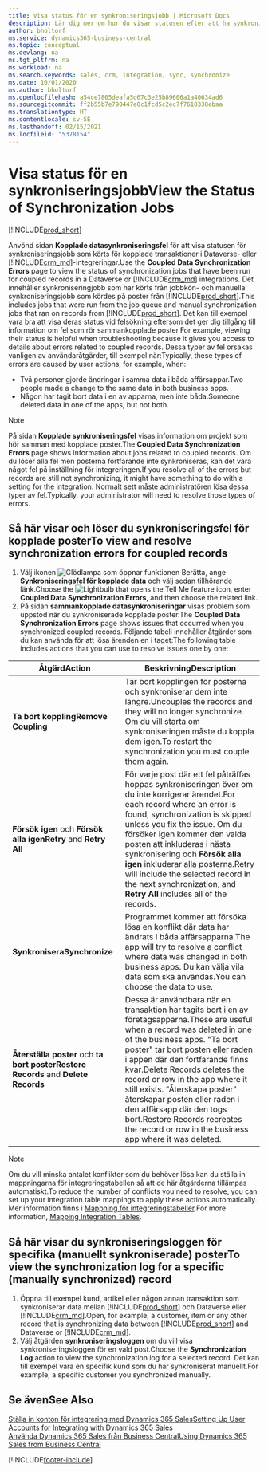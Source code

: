 ```yaml
---
title: Visa status för en synkroniseringsjobb | Microsoft Docs
description: Lär dig mer om hur du visar statusen efter att ha synkroniserat kopplade poster.
author: bholtorf
ms.service: dynamics365-business-central
ms.topic: conceptual
ms.devlang: na
ms.tgt_pltfrm: na
ms.workload: na
ms.search.keywords: sales, crm, integration, sync, synchronize
ms.date: 10/01/2020
ms.author: bholtorf
ms.openlocfilehash: a54ce7805deafa5d67c3e25b89606a1a40634ad6
ms.sourcegitcommit: ff2b55b7e790447e0c1fcd5c2ec7f7610338ebaa
ms.translationtype: HT
ms.contentlocale: sv-SE
ms.lasthandoff: 02/15/2021
ms.locfileid: "5378154"
---
```

# <a name="view-the-status-of-synchronization-jobs"></a><span data-ttu-id="33f28-103">Visa status för en synkroniseringsjobb</span><span class="sxs-lookup"><span data-stu-id="33f28-103">View the Status of Synchronization Jobs</span></span>
[!INCLUDE[prod_short](includes/cc_data_platform_banner.md)]

<span data-ttu-id="33f28-104">Anvönd sidan **Kopplade datasynkroniseringsfel** för att visa statusen för synkroniseringsjobb som körts för kopplade transaktioner i Dataverse- eller [!INCLUDE[crm_md](includes/crm_md.md)]-integreringar.</span><span class="sxs-lookup"><span data-stu-id="33f28-104">Use the **Coupled Data Synchronization Errors** page to view the status of synchronization jobs that have been run for coupled records in a Dataverse or [!INCLUDE[crm_md](includes/crm_md.md)] integrations.</span></span> <span data-ttu-id="33f28-105">Det innehåller synkroniseringjobb som har körts från jobbkön- och manuella synkroniseringsjobb som kördes på poster från [!INCLUDE[prod_short](includes/prod_short.md)].</span><span class="sxs-lookup"><span data-stu-id="33f28-105">This includes jobs that were run from the job queue and manual synchronization jobs that ran on records from [!INCLUDE[prod_short](includes/prod_short.md)].</span></span> <span data-ttu-id="33f28-106">Det kan till exempel vara bra att visa deras status vid felsökning eftersom det ger dig tillgång till information om fel som rör sammankopplade poster.</span><span class="sxs-lookup"><span data-stu-id="33f28-106">For example, viewing their status is helpful when troubleshooting because it gives you access to details about errors related to coupled records.</span></span> <span data-ttu-id="33f28-107">Dessa typer av fel orsakas vanligen av användaråtgärder, till exempel när:</span><span class="sxs-lookup"><span data-stu-id="33f28-107">Typically, these types of errors are caused by user actions, for example, when:</span></span>  

* <span data-ttu-id="33f28-108">Två personer gjorde ändringar i samma data i båda affärsappar.</span><span class="sxs-lookup"><span data-stu-id="33f28-108">Two people made a change to the same data in both business apps.</span></span>
* <span data-ttu-id="33f28-109">Någon har tagit bort data i en av apparna, men inte båda.</span><span class="sxs-lookup"><span data-stu-id="33f28-109">Someone deleted data in one of the apps, but not both.</span></span>

> [!Note]
> <span data-ttu-id="33f28-110">På sidan **Kopplade synkroniseringsfel** visas information om projekt som hör samman med kopplade poster.</span><span class="sxs-lookup"><span data-stu-id="33f28-110">The **Coupled Data Synchronization Errors** page shows information about jobs related to coupled records.</span></span> <span data-ttu-id="33f28-111">Om du löser alla fel men posterna fortfarande inte synkroniseras, kan det vara något fel på inställning för integreringen.</span><span class="sxs-lookup"><span data-stu-id="33f28-111">If you resolve all of the errors but records are still not synchronizing, it might have something to do with a setting for the integration.</span></span> <span data-ttu-id="33f28-112">Normalt sett måste administratören lösa dessa typer av fel.</span><span class="sxs-lookup"><span data-stu-id="33f28-112">Typically, your administrator will need to resolve those types of errors.</span></span>   

<!--

> [!VIDEO https://go.microsoft.com/fwlink/?linkid=2098171]

-->

## <a name="to-view-and-resolve-synchronization-errors-for-coupled-records"></a><span data-ttu-id="33f28-113">Så här visar och löser du synkroniseringsfel för kopplade poster</span><span class="sxs-lookup"><span data-stu-id="33f28-113">To view and resolve synchronization errors for coupled records</span></span>
1. <span data-ttu-id="33f28-114">Välj ikonen ![Glödlampa som öppnar funktionen Berätta](media/ui-search/search_small.png "Berätta vad du vill göra"), ange **Synkroniseringsfel för kopplade data** och välj sedan tillhörande länk.</span><span class="sxs-lookup"><span data-stu-id="33f28-114">Choose the ![Lightbulb that opens the Tell Me feature](media/ui-search/search_small.png "Tell me what you want to do") icon, enter **Coupled Data Synchronization Errors**, and then choose the related link.</span></span>
2. <span data-ttu-id="33f28-115">På sidan **sammankopplade datasynkroniseringar** visas problem som uppstod när du synkroniserade kopplade poster.</span><span class="sxs-lookup"><span data-stu-id="33f28-115">The **Coupled Data Synchronization Errors** page shows issues that occurred when you synchronized coupled records.</span></span> <span data-ttu-id="33f28-116">Följande tabell innehåller åtgärder som du kan använda för att lösa ärenden en i taget:</span><span class="sxs-lookup"><span data-stu-id="33f28-116">The following table includes actions that you can use to resolve issues one by one:</span></span>

|<span data-ttu-id="33f28-117">Åtgärd</span><span class="sxs-lookup"><span data-stu-id="33f28-117">Action</span></span>|<span data-ttu-id="33f28-118">Beskrivning</span><span class="sxs-lookup"><span data-stu-id="33f28-118">Description</span></span>|
|----|----|
|<span data-ttu-id="33f28-119">**Ta bort koppling**</span><span class="sxs-lookup"><span data-stu-id="33f28-119">**Remove Coupling**</span></span>|<span data-ttu-id="33f28-120">Tar bort kopplingen för posterna och synkroniserar dem inte längre.</span><span class="sxs-lookup"><span data-stu-id="33f28-120">Uncouples the records and they will no longer synchronize.</span></span> <span data-ttu-id="33f28-121">Om du vill starta om synkroniseringen måste du koppla dem igen.</span><span class="sxs-lookup"><span data-stu-id="33f28-121">To restart the synchronization you must couple them again.</span></span> |
|<span data-ttu-id="33f28-122">**Försök igen** och **Försök alla igen**</span><span class="sxs-lookup"><span data-stu-id="33f28-122">**Retry** and **Retry All**</span></span>|<span data-ttu-id="33f28-123">För varje post där ett fel påträffas hoppas synkroniseringen över om du inte korrigerar ärendet.</span><span class="sxs-lookup"><span data-stu-id="33f28-123">For each record where an error is found, synchronization is skipped unless you fix the issue.</span></span> <span data-ttu-id="33f28-124">Om du försöker igen kommer den valda posten att inkluderas i nästa synkronisering och **Försök alla igen** inkluderar alla posterna.</span><span class="sxs-lookup"><span data-stu-id="33f28-124">Retry will include the selected record in the next synchronization, and **Retry All** includes all of the records.</span></span>|
|<span data-ttu-id="33f28-125">**Synkronisera**</span><span class="sxs-lookup"><span data-stu-id="33f28-125">**Synchronize**</span></span>|<span data-ttu-id="33f28-126">Programmet kommer att försöka lösa en konflikt där data har ändrats i båda affärsapparna.</span><span class="sxs-lookup"><span data-stu-id="33f28-126">The app will try to resolve a conflict where data was changed in both business apps.</span></span> <span data-ttu-id="33f28-127">Du kan välja vila data som ska användas.</span><span class="sxs-lookup"><span data-stu-id="33f28-127">You can choose the data to use.</span></span>|
|<span data-ttu-id="33f28-128">**Återställa poster** och **ta bort poster**</span><span class="sxs-lookup"><span data-stu-id="33f28-128">**Restore Records** and **Delete Records**</span></span>|<span data-ttu-id="33f28-129">Dessa är användbara när en transaktion har tagits bort i en av företagsapparna.</span><span class="sxs-lookup"><span data-stu-id="33f28-129">These are useful when a record was deleted in one of the business apps.</span></span> <span data-ttu-id="33f28-130">"Ta bort poster" tar bort posten eller raden i appen där den fortfarande finns kvar.</span><span class="sxs-lookup"><span data-stu-id="33f28-130">Delete Records deletes the record or row in the app where it still exists.</span></span> <span data-ttu-id="33f28-131">"Återskapa poster" återskapar posten eller raden i den affärsapp där den togs bort.</span><span class="sxs-lookup"><span data-stu-id="33f28-131">Restore Records recreates the record or row in the business app where it was deleted.</span></span>|

> [!NOTE]
> <span data-ttu-id="33f28-132">Om du vill minska antalet konflikter som du behöver lösa kan du ställa in mappningarna för integreringstabellen så att de här åtgärderna tillämpas automatiskt.</span><span class="sxs-lookup"><span data-stu-id="33f28-132">To reduce the number of conflicts you need to resolve, you can set up your integration table mappings to apply these actions automatically.</span></span> <span data-ttu-id="33f28-133">Mer information finns i [Mappning för integreringstabeller](admin-how-to-modify-table-mappings-for-synchronization.md#mapping-integration-tables).</span><span class="sxs-lookup"><span data-stu-id="33f28-133">For more information, [Mapping Integration Tables](admin-how-to-modify-table-mappings-for-synchronization.md#mapping-integration-tables).</span></span>

## <a name="to-view-the-synchronization-log-for-a-specific-manually-synchronized-record"></a><span data-ttu-id="33f28-134">Så här visar du synkroniseringsloggen för specifika (manuellt synkroniserade) poster</span><span class="sxs-lookup"><span data-stu-id="33f28-134">To view the synchronization log for a specific (manually synchronized) record</span></span>
1. <span data-ttu-id="33f28-135">Öppna till exempel kund, artikel eller någon annan transaktion som synkroniserar data mellan [!INCLUDE[prod_short](includes/prod_short.md)] och Dataverse eller [!INCLUDE[crm_md](includes/crm_md.md)].</span><span class="sxs-lookup"><span data-stu-id="33f28-135">Open, for example, a customer, item or any other record that is synchronizing data between [!INCLUDE[prod_short](includes/prod_short.md)] and Dataverse or [!INCLUDE[crm_md](includes/crm_md.md)].</span></span>
2. <span data-ttu-id="33f28-136">Välj åtgärden **synkroniseringsloggen** om du vill visa synkroniseringsloggen för en vald post.</span><span class="sxs-lookup"><span data-stu-id="33f28-136">Choose the **Synchronization Log** action to view the synchronization log for a selected record.</span></span> <span data-ttu-id="33f28-137">Det kan till exempel vara en specifik kund som du har synkroniserat manuellt.</span><span class="sxs-lookup"><span data-stu-id="33f28-137">For example, a specific customer you synchronized manually.</span></span>

## <a name="see-also"></a><span data-ttu-id="33f28-138">Se även</span><span class="sxs-lookup"><span data-stu-id="33f28-138">See Also</span></span>  
[<span data-ttu-id="33f28-139">Ställa in konton för integrering med Dynamics 365 Sales</span><span class="sxs-lookup"><span data-stu-id="33f28-139">Setting Up User Accounts for Integrating with Dynamics 365 Sales</span></span>](admin-setting-up-integration-with-dynamics-sales.md)  
[<span data-ttu-id="33f28-140">Använda Dynamics 365 Sales från Business Central</span><span class="sxs-lookup"><span data-stu-id="33f28-140">Using Dynamics 365 Sales from Business Central</span></span>](marketing-integrate-dynamicscrm.md)


[!INCLUDE[footer-include](includes/footer-banner.md)]